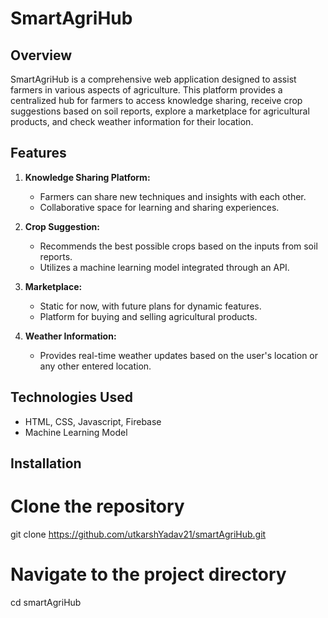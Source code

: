 # SmartAgriHub

## Overview

SmartAgriHub is a comprehensive web application designed to assist farmers in various aspects of agriculture. This platform provides a centralized hub for farmers to access knowledge sharing, receive crop suggestions based on soil reports, explore a marketplace for agricultural products, and check weather information for their location.

## Features

1. **Knowledge Sharing Platform:**
   - Farmers can share new techniques and insights with each other.
   - Collaborative space for learning and sharing experiences.

2. **Crop Suggestion:**
   - Recommends the best possible crops based on the inputs from soil reports.
   - Utilizes a machine learning model integrated through an API.

3. **Marketplace:**
   - Static for now, with future plans for dynamic features.
   - Platform for buying and selling agricultural products.

4. **Weather Information:**
   - Provides real-time weather updates based on the user's location or any other entered location.

## Technologies Used

- HTML, CSS, Javascript, Firebase 
- Machine Learning Model 

## Installation

# Clone the repository
git clone https://github.com/utkarshYadav21/smartAgriHub.git

# Navigate to the project directory
cd smartAgriHub


